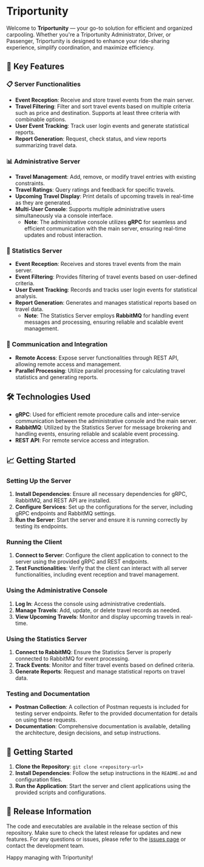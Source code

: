 # Triportunity

Welcome to **Triportunity** — your go-to solution for efficient and organized carpooling. Whether you're a Triportunity Administrator, Driver, or Passenger, Triportunity is designed to enhance your ride-sharing experience, simplify coordination, and maximize efficiency.

## 🚀 Key Features

### 📋 Server Functionalities
- **Event Reception**: Receive and store travel events from the main server.
- **Travel Filtering**: Filter and sort travel events based on multiple criteria such as price and destination. Supports at least three criteria with combinable options.
- **User Event Tracking**: Track user login events and generate statistical reports.
- **Report Generation**: Request, check status, and view reports summarizing travel data.

### 📊 Administrative Server
- **Travel Management**: Add, remove, or modify travel entries with existing constraints.
- **Travel Ratings**: Query ratings and feedback for specific travels.
- **Upcoming Travel Display**: Print details of upcoming travels in real-time as they are generated.
- **Multi-User Console**: Supports multiple administrative users simultaneously via a console interface.
  - **Note**: The administrative console utilizes **gRPC** for seamless and efficient communication with the main server, ensuring real-time updates and robust interaction.

### 🔢 Statistics Server
- **Event Reception**: Receives and stores travel events from the main server.
- **Event Filtering**: Provides filtering of travel events based on user-defined criteria.
- **User Event Tracking**: Records and tracks user login events for statistical analysis.
- **Report Generation**: Generates and manages statistical reports based on travel data.
  - **Note**: The Statistics Server employs **RabbitMQ** for handling event messages and processing, ensuring reliable and scalable event management.

### 🔗 Communication and Integration
- **Remote Access**: Expose server functionalities through REST API, allowing remote access and management.
- **Parallel Processing**: Utilize parallel processing for calculating travel statistics and generating reports.

## 🛠️ Technologies Used
- **gRPC**: Used for efficient remote procedure calls and inter-service communication between the administrative console and the main server.
- **RabbitMQ**: Utilized by the Statistics Server for message brokering and handling events, ensuring reliable and scalable event processing.
- **REST API**: For remote service access and integration.

## 📈 Getting Started

### Setting Up the Server
1. **Install Dependencies**: Ensure all necessary dependencies for gRPC, RabbitMQ, and REST API are installed.
2. **Configure Services**: Set up the configurations for the server, including gRPC endpoints and RabbitMQ settings.
3. **Run the Server**: Start the server and ensure it is running correctly by testing its endpoints.

### Running the Client
1. **Connect to Server**: Configure the client application to connect to the server using the provided gRPC and REST endpoints.
2. **Test Functionalities**: Verify that the client can interact with all server functionalities, including event reception and travel management.

### Using the Administrative Console
1. **Log In**: Access the console using administrative credentials.
2. **Manage Travels**: Add, update, or delete travel records as needed.
3. **View Upcoming Travels**: Monitor and display upcoming travels in real-time.

### Using the Statistics Server
1. **Connect to RabbitMQ**: Ensure the Statistics Server is properly connected to RabbitMQ for event processing.
2. **Track Events**: Monitor and filter travel events based on defined criteria.
3. **Generate Reports**: Request and manage statistical reports on travel data.

### Testing and Documentation
- **Postman Collection**: A collection of Postman requests is included for testing server endpoints. Refer to the provided documentation for details on using these requests.
- **Documentation**: Comprehensive documentation is available, detailing the architecture, design decisions, and setup instructions.

## 🚀 Getting Started
1. **Clone the Repository**: `git clone <repository-url>`
2. **Install Dependencies**: Follow the setup instructions in the `README.md` and configuration files.
3. **Run the Application**: Start the server and client applications using the provided scripts and configurations.

## 📅 Release Information
The code and executables are available in the release section of this repository. Make sure to check the latest release for updates and new features. For any questions or issues, please refer to the [issues page](path/to/issues) or contact the development team.

Happy managing with Triportunity!

